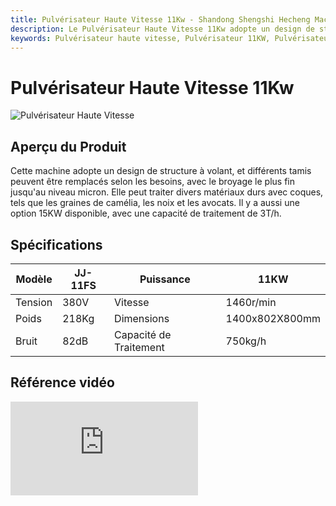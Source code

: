 ```yaml
---
title: Pulvérisateur Haute Vitesse 11Kw - Shandong Shengshi Hecheng Machinery Co., Ltd.
description: Le Pulvérisateur Haute Vitesse 11Kw adopte un design de structure à volant, peut broyer divers matériaux durs tels que les graines de camélia, les noix, les avocats au niveau micron, capacité de traitement 750kg/h.
keywords: Pulvérisateur haute vitesse, Pulvérisateur 11KW, Pulvérisateur de graines oléagineuses, Pulvérisateur de graines de camélia, Pulvérisateur de noix, Pulvérisateur d'avocat, Broyage micron, Pulvérisateur à volant, Équipement de prétraitement de graines oléagineuses, Équipement de pulvérisation, Équipement de pulvérisation haute vitesse, Pulvérisateur haute vitesse 11Kw, Équipement de pulvérisateur, Équipement de traitement de graines oléagineuses
---
```


# Pulvérisateur Haute Vitesse 11Kw
![Pulvérisateur Haute Vitesse](https://i.postimg.cc/QjCxz20G/image.png?dl=1)
## Aperçu du Produit

Cette machine adopte un design de structure à volant, et différents tamis peuvent être remplacés selon les besoins, avec le broyage le plus fin jusqu'au niveau micron.
Elle peut traiter divers matériaux durs avec coques, tels que les graines de camélia, les noix et les avocats.
Il y a aussi une option 15KW disponible, avec une capacité de traitement de 3T/h.

## Spécifications

| Modèle | JJ-11FS | Puissance | 11KW |
|---|---|---|---|
| Tension | 380V | Vitesse | 1460r/min |
| Poids | 218Kg | Dimensions | 1400x802X800mm |
| Bruit | 82dB | Capacité de Traitement | 750kg/h |

## Référence vidéo

<div class="video-container">
  <iframe src="https://www.youtube.com/embed/o-APYfttI74" frameborder="0" allow="accelerometer; autoplay; clipboard-write; encrypted-media; gyroscope; picture-in-picture" allowfullscreen></iframe>
</div>